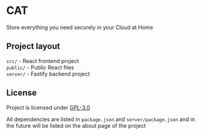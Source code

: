 # CAT

Store everything you need securely in your Cloud at Home

## Project layout

`src/` - React frontend project<br/>
`public/` - Public React files<br/>
`server/` - Fastify backend project<br/>

## License

Project is licensed under [GPL-3.0](https://github.com/JuzioMiecio520/Ca/blob/main/LICENSE)

All dependencies are listed in `package.json` and `server/package.json` and in the future will be listed on the about page of the project
